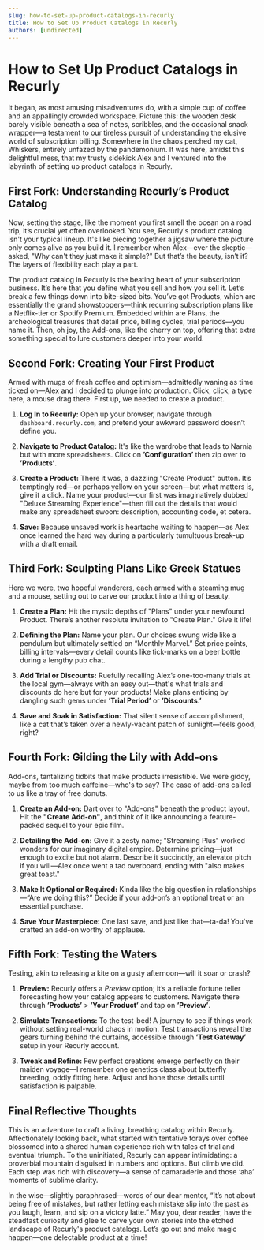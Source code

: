 ```yaml
---
slug: how-to-set-up-product-catalogs-in-recurly
title: How to Set Up Product Catalogs in Recurly
authors: [undirected]
---
```



# How to Set Up Product Catalogs in Recurly

It began, as most amusing misadventures do, with a simple cup of coffee and an appallingly crowded workspace. Picture this: the wooden desk barely visible beneath a sea of notes, scribbles, and the occasional snack wrapper—a testament to our tireless pursuit of understanding the elusive world of subscription billing. Somewhere in the chaos perched my cat, Whiskers, entirely unfazed by the pandemonium. It was here, amidst this delightful mess, that my trusty sidekick Alex and I ventured into the labyrinth of setting up product catalogs in Recurly.

## First Fork: Understanding Recurly’s Product Catalog

Now, setting the stage, like the moment you first smell the ocean on a road trip, it’s crucial yet often overlooked. You see, Recurly's product catalog isn't your typical lineup. It's like piecing together a jigsaw where the picture only comes alive as you build it. I remember when Alex—ever the skeptic—asked, "Why can't they just make it simple?" But that’s the beauty, isn’t it? The layers of flexibility each play a part.

The product catalog in Recurly is the beating heart of your subscription business. It’s here that you define what you sell and how you sell it. Let’s break a few things down into bite-sized bits. You’ve got Products, which are essentially the grand showstoppers—think recurring subscription plans like a Netflix-tier or Spotify Premium. Embedded within are Plans, the archeological treasures that detail price, billing cycles, trial periods—you name it. Then, oh joy, the Add-ons, like the cherry on top, offering that extra something special to lure customers deeper into your world.

## Second Fork: Creating Your First Product

Armed with mugs of fresh coffee and optimism—admittedly waning as time ticked on—Alex and I decided to plunge into production. Click, click, a type here, a mouse drag there. First up, we needed to create a product. 

1. **Log In to Recurly:** Open up your browser, navigate through `dashboard.recurly.com`, and pretend your awkward password doesn’t define you. 

2. **Navigate to Product Catalog:** It's like the wardrobe that leads to Narnia but with more spreadsheets. Click on **’Configuration’** then zip over to **’Products’**.

3. **Create a Product:** There it was, a dazzling "Create Product" button. It’s temptingly red—or perhaps yellow on your screen—but what matters is, give it a click. Name your product—our first was imaginatively dubbed "Deluxe Streaming Experience"—then fill out the details that would make any spreadsheet swoon: description, accounting code, et cetera.

4. **Save:** Because unsaved work is heartache waiting to happen—as Alex once learned the hard way during a particularly tumultuous break-up with a draft email.

## Third Fork: Sculpting Plans Like Greek Statues

Here we were, two hopeful wanderers, each armed with a steaming mug and a mouse, setting out to carve our product into a thing of beauty.

1. **Create a Plan:** Hit the mystic depths of "Plans" under your newfound Product. There’s another resolute invitation to "Create Plan." Give it life!

2. **Defining the Plan:** Name your plan. Our choices swung wide like a pendulum but ultimately settled on “Monthly Marvel.” Set price points, billing intervals—every detail counts like tick-marks on a beer bottle during a lengthy pub chat.

3. **Add Trial or Discounts:** Ruefully recalling Alex’s one-too-many trials at the local gym—always with an easy out—that's what trials and discounts do here but for your products! Make plans enticing by dangling such gems under **’Trial Period’** or **’Discounts.’**

4. **Save and Soak in Satisfaction:** That silent sense of accomplishment, like a cat that’s taken over a newly-vacant patch of sunlight—feels good, right?

## Fourth Fork: Gilding the Lily with Add-ons

Add-ons, tantalizing tidbits that make products irresistible. We were giddy, maybe from too much caffeine—who's to say? The case of add-ons called to us like a tray of free donuts. 

1. **Create an Add-on:** Dart over to "Add-ons" beneath the product layout. Hit the **"Create Add-on"**, and think of it like announcing a feature-packed sequel to your epic film.

2. **Detailing the Add-on:** Give it a zesty name; "Streaming Plus" worked wonders for our imaginary digital empire. Determine pricing—just enough to excite but not alarm. Describe it succinctly, an elevator pitch if you will—Alex once went a tad overboard, ending with "also makes great toast."

3. **Make It Optional or Required:** Kinda like the big question in relationships—“Are we doing this?” Decide if your add-on’s an optional treat or an essential purchase.

4. **Save Your Masterpiece:** One last save, and just like that—ta-da! You've crafted an add-on worthy of applause.

## Fifth Fork: Testing the Waters

Testing, akin to releasing a kite on a gusty afternoon—will it soar or crash? 

1. **Preview:** Recurly offers a *Preview* option; it’s a reliable fortune teller forecasting how your catalog appears to customers. Navigate there through **’Products’** > **’Your Product’** and tap on **’Preview’**.

2. **Simulate Transactions:** To the test-bed! A journey to see if things work without setting real-world chaos in motion. Test transactions reveal the gears turning behind the curtains, accessible through **’Test Gateway’** setup in your Recurly account.

3. **Tweak and Refine:** Few perfect creations emerge perfectly on their maiden voyage—I remember one genetics class about butterfly breeding, oddly fitting here. Adjust and hone those details until satisfaction is palpable.

## Final Reflective Thoughts 

This is an adventure to craft a living, breathing catalog within Recurly. Affectionately looking back, what started with tentative forays over coffee blossomed into a shared human experience rich with tales of trial and eventual triumph. To the uninitiated, Recurly can appear intimidating: a proverbial mountain disguised in numbers and options. But climb we did. Each step was rich with discovery—a sense of camaraderie and those ‘aha’ moments of sublime clarity.

In the wise—slightly paraphrased—words of our dear mentor, “It’s not about being free of mistakes, but rather letting each mistake slip into the past as you laugh, learn, and sip on a victory latte.” May you, dear reader, have the steadfast curiosity and glee to carve your own stories into the etched landscape of Recurly's product catalogs. Let’s go out and make magic happen—one delectable product at a time!